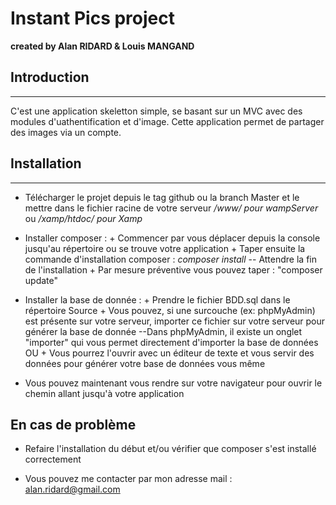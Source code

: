 # Instant Pics project
**created by Alan RIDARD & Louis MANGAND**

## Introduction
------------
C'est une application skeletton simple, se basant sur un MVC avec des modules d'uathentification et d'image.
Cette application permet de partager des images via un compte.

## Installation 
---------------------------

- Télécharger le projet depuis le tag github ou la branch Master et le mettre dans le fichier racine de votre serveur */www/ pour wampServer* ou */xamp/htdoc/ pour Xamp*

- Installer composer :
        + Commencer par vous déplacer depuis la console jusqu'au répertoire ou se trouve votre application
        + Taper ensuite la commande d'installation composer : *composer install* -- Attendre la fin de l'installation
        + Par mesure préventive vous pouvez taper : "composer update"

- Installer la base de donnée :
        + Prendre le fichier BDD.sql dans le répertoire Source
        + Vous pouvez, si une surcouche (ex: phpMyAdmin) est présente sur votre serveur, importer ce fichier sur votre serveur pour générer la base de donnée
            --Dans phpMyAdmin, il existe un onglet "importer" qui vous permet directement d'importer la base de données
        OU 
        + Vous pourrez l'ouvrir avec un éditeur de texte et vous servir des données pour générer votre base de données vous même 

- Vous pouvez maintenant vous rendre sur votre navigateur pour ouvrir le chemin allant jusqu'à votre application

## En cas de problème

- Refaire l'installation du début et/ou vérifier que composer s'est installé correctement

- Vous pouvez me contacter par mon adresse mail : alan.ridard@gmail.com

